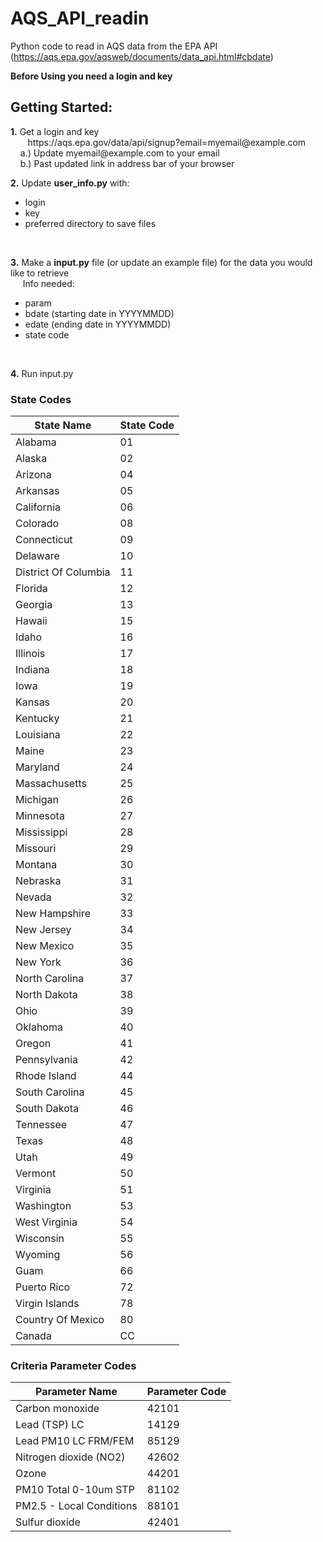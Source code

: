 # AQS_API_readin
Python code to read in AQS data from the EPA API (https://aqs.epa.gov/aqsweb/documents/data_api.html#cbdate)

**Before Using you need a login and key**
## Getting Started: 
**1.** Get a login and key <br />
&nbsp;&nbsp;&nbsp;&nbsp;&nbsp;&nbsp; https\://<span></span>aqs\.epa\.gov/data/api/signup?email=myemail<span></span>@example\.com  <br/>
&nbsp;&nbsp;&nbsp;&nbsp;a.) Update myemail<span></span>@example\.com to your email  <br/>
&nbsp;&nbsp;&nbsp;&nbsp;b.) Past updated link in address bar of your browser <br/>

**2.** Update **user_info.py** with: 
 - login
 - key
 - preferred directory to save files
 <br/>
 <a/>
 
**3.** Make a **input.py** file (or update an example file) for the data you would like to retrieve <br /> 
&nbsp;&nbsp;&nbsp;&nbsp; Info needed:
 - param
 - bdate (starting date in YYYYMMDD)
 - edate (ending date in YYYYMMDD)
 - state code
 <br/>
 <a/>
 
**4.** Run input.py <br/>


### State Codes
<table>
<thead>
<tr>
<th>State Name</th>
<th>State Code</th>
</tr>
</thead>
<tbody>
<tr>
<td>Alabama</td>
<td>01</td>
</tr>
<tr>
<td>Alaska</td>
<td>02</td>
</tr>
<tr>
<td>Arizona</td>
<td>04</td>
</tr>
<tr>
<td>Arkansas</td>
<td>05</td>
</tr>
<tr>
<td>California</td>
<td>06</td>
</tr>
<tr>
<td>Colorado</td>
<td>08</td>
</tr>
<tr>
<td>Connecticut</td>
<td>09</td>
</tr>
<tr>
<td>Delaware</td>
<td>10</td>
</tr>
<tr>
<td>District Of Columbia</td>
<td>11</td>
</tr>
<tr>
<td>Florida</td>
<td>12</td>
</tr>
<tr>
<td>Georgia</td>
<td>13</td>
</tr>
<tr>
<td>Hawaii</td>
<td>15</td>
</tr>
<tr>
<td>Idaho</td>
<td>16</td>
</tr>
<tr>
<td>Illinois</td>
<td>17</td>
</tr>
<tr>
<td>Indiana</td>
<td>18</td>
</tr>
<tr>
<td>Iowa</td>
<td>19</td>
</tr>
<tr>
<td>Kansas</td>
<td>20</td>
</tr>
<tr>
<td>Kentucky</td>
<td>21</td>
</tr>
<tr>
<td>Louisiana</td>
<td>22</td>
</tr>
<tr>
<td>Maine</td>
<td>23</td>
</tr>
<tr>
<td>Maryland</td>
<td>24</td>
</tr>
<tr>
<td>Massachusetts</td>
<td>25</td>
</tr>
<tr>
<td>Michigan</td>
<td>26</td>
</tr>
<tr>
<td>Minnesota</td>
<td>27</td>
</tr>
<tr>
<td>Mississippi</td>
<td>28</td>
</tr>
<tr>
<td>Missouri</td>
<td>29</td>
</tr>
<tr>
<td>Montana</td>
<td>30</td>
</tr>
<tr>
<td>Nebraska</td>
<td>31</td>
</tr>
<tr>
<td>Nevada</td>
<td>32</td>
</tr>
<tr>
<td>New Hampshire</td>
<td>33</td>
</tr>
<tr>
<td>New Jersey</td>
<td>34</td>
</tr>
<tr>
<td>New Mexico</td>
<td>35</td>
</tr>
<tr>
<td>New York</td>
<td>36</td>
</tr>
<tr>
<td>North Carolina</td>
<td>37</td>
</tr>
<tr>
<td>North Dakota</td>
<td>38</td>
</tr>
<tr>
<td>Ohio</td>
<td>39</td>
</tr>
<tr>
<td>Oklahoma</td>
<td>40</td>
</tr>
<tr>
<td>Oregon</td>
<td>41</td>
</tr>
<tr>
<td>Pennsylvania</td>
<td>42</td>
</tr>
<tr>
<td>Rhode Island</td>
<td>44</td>
</tr>
<tr>
<td>South Carolina</td>
<td>45</td>
</tr>
<tr>
<td>South Dakota</td>
<td>46</td>
</tr>
<tr>
<td>Tennessee</td>
<td>47</td>
</tr>
<tr>
<td>Texas</td>
<td>48</td>
</tr>
<tr>
<td>Utah</td>
<td>49</td>
</tr>
<tr>
<td>Vermont</td>
<td>50</td>
</tr>
<tr>
<td>Virginia</td>
<td>51</td>
</tr>
<tr>
<td>Washington</td>
<td>53</td>
</tr>
<tr>
<td>West Virginia</td>
<td>54</td>
</tr>
<tr>
<td>Wisconsin</td>
<td>55</td>
</tr>
<tr>
<td>Wyoming</td>
<td>56</td>
</tr>
<tr>
<td>Guam</td>
<td>66</td>
</tr>
<tr>
<td>Puerto Rico</td>
<td>72</td>
</tr>
<tr>
<td>Virgin Islands</td>
<td>78</td>
</tr>
<tr>
<td>Country Of Mexico</td>
<td>80</td>
</tr>
<tr>
<td>Canada</td>
<td>CC</td>
</tr>
</tbody>
</table>

### Criteria Parameter Codes

<table>
<thead>
<tr>
<th>Parameter Name</th>
<th>Parameter Code</th>
</tr>
</thead>
<tbody>
<tr>
<td>Carbon monoxide</td>
<td>42101</td>
</tr>
<tr>
<td>Lead (TSP) LC</td>
<td>14129</td>
</tr>
<tr>
<td>Lead PM10 LC FRM/FEM</td>
<td>85129</td>
</tr>
<tr>
<td>Nitrogen dioxide (NO2)</td>
<td>42602</td>
</tr>
<tr>
<td>Ozone</td>
<td>44201</td>
</tr>
<tr>
<td>PM10 Total 0-10um STP</td>
<td>81102</td>
</tr>
<tr>
<td>PM2.5 - Local Conditions</td>
<td>88101</td>
</tr>
<tr>
<td>Sulfur dioxide</td>
<td>42401</td>
</tr>
</tbody>
</table>
